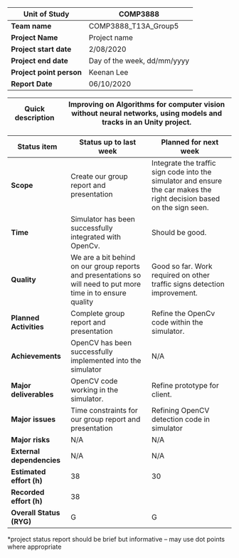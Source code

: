 | **Unit of Study** | COMP3888 |
| --- | --- |
| **Team name** | COMP3888\_T13A\_Group5 |
| **Project Name** | Project name |
| **Project start date** | 2/08/2020 |
| **Project end date** | Day of the week, dd/mm/yyyy |
| **Project point person** | Keenan Lee |
| **Report Date** | 06/10/2020 |

| **Quick description** | Improving on Algorithms for computer vision without neural networks, using models and tracks in an Unity project. |
| --- | --- |

| **Status item** | **Status up to last week** | **Planned for next week** |
| --- | --- | --- |
| **Scope** | Create our group report and presentation | Integrate the traffic sign code into the simulator and ensure the car makes the right decision based on the sign seen. |
| **Time** | Simulator has been successfully integrated with OpenCv. | Should be good. |
| **Quality** | We are a bit behind on our group reports and presentations so will need to put more time in to ensure quality | Good so far. Work required on other traffic signs detection improvement. |
| **Planned Activities** | Complete group report and presentation | Refine the OpenCv code within the simulator. |
| **Achievements** | OpenCV has been successfully implemented into the simulator | N/A |
| **Major deliverables** | OpenCV code working in the simulator. | Refine prototype for client. |
| **Major issues** | Time constraints for our group report and presentation | Refining OpenCV detection code in simulator |
| **Major risks** | N/A | N/A |
| **External dependencies** | N/A | N/A |
| **Estimated effort (h)** | 38 | 30 |
| **Recorded effort (h)** | 38 | |
| **Overall Status (RYG)** | G | G |

\*project status report should be brief but informative – may use dot points where appropriate